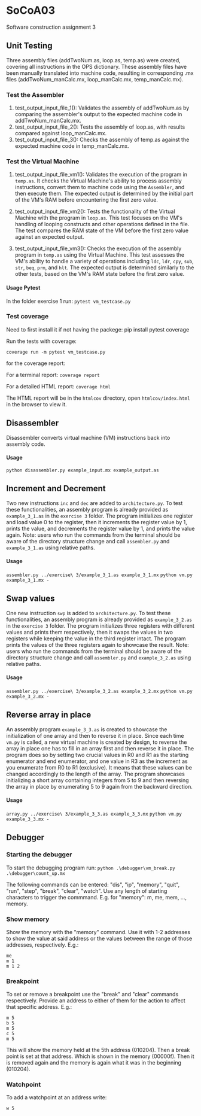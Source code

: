 # SoCoA03
Software construction assignment 3

## Unit Testing 
Three assembly files (addTwoNum.as, loop.as, temp.as) were created, covering all instructions in the OPS dictionary.
These assembly files have been manually translated into machine code, resulting in corresponding .mx files (addTwoNum_manCalc.mx, loop_manCalc.mx, temp_manCalc.mx).

### Test the Assembler 
1. test_output_input_file_1(): Validates the assembly of addTwoNum.as by comparing the assembler's output to the expected machine code in addTwoNum_manCalc.mx.
2. test_output_input_file_2(): Tests the assembly of loop.as, with results compared against loop_manCalc.mx.
3. test_output_input_file_3(): Checks the assembly of temp.as against the expected machine code in temp_manCalc.mx.

### Test the Virtual Machine
1. test_output_input_file_vm1(): Validates the execution of the program in `temp.as`. It checks the Virtual Machine's ability to process assembly instructions, convert them to machine code using the `Assembler`, and then execute them. The expected output is determined by the initial part of the VM's RAM before encountering the first zero value.

2. test_output_input_file_vm2(): Tests the functionality of the Virtual Machine with the program in `loop.as`. This test focuses on the VM's handling of looping constructs and other operations defined in the file. The test compares the RAM state of the VM before the first zero value against an expected output.

3. test_output_input_file_vm3(): Checks the execution of the assembly program in `temp.as` using the Virtual Machine. This test assesses the VM's ability to handle a variety of operations including `ldc`, `ldr`, `cpy`, `sub`, `str`, `beq`, `prm`, and `hlt`. The expected output is determined similarly to the other tests, based on the VM's RAM state before the first zero value.


#### Usage Pytest
In the folder exercise 1 run:
```pytest vm_testcase.py```


### Test coverage

Need to first install it if not having the packege: pip install pytest coverage

Run the tests with coverage: 

```coverage run -m pytest vm_testcase.py```

for the coverage report:

For a terminal report: ```coverage report```
  
For a detailed HTML report: ```coverage html```

The HTML report will be in the `htmlcov` directory, open `htmlcov/index.html` in the browser to view it.

## Disassembler
Disassembler converts virtual machine (VM) instructions back into assembly code.

#### Usage
```python disassembler.py example_input.mx example_output.as``` 

## Increment and Decrement
Two new instructions `inc` and `dec` are added to `architecture.py`. To test these functionalities, an assembly program is already provided as `example_3_1.as` in the `exercise 3` folder. The program initializes one register and load value 0 to the register, then it increments the register value by 1, prints the value, and decrements the register value by 1, and prints the value again. Note: users who run the commands from the terminal should be aware of the directory structure change and call `assembler.py` and `example_3_1.as` using relative paths.

#### Usage
```assembler.py ../exercise\ 3/example_3_1.as example_3_1.mx```
```python vm.py example_3_1.mx -```

## Swap values
One new instruction `swp` is added to `architecture.py`. To test these functionalities, an assembly program is already provided as `example_3_2.as` in the `exercise 3` folder. The program initializes three registers with different values and prints them respectively, then it swaps the values in two registers while keeping the value in the third register intact. The program prints the values of the three registers again to showcase the result. Note: users who run the commands from the terminal should be aware of the directory structure change and call `assembler.py` and `example_3_2.as` using relative paths.

#### Usage
```assembler.py ../exercise\ 3/example_3_2.as example_3_2.mx```
```python vm.py example_3_2.mx -```

## Reverse array in place
An assembly program `example_3_3.as` is created to showcase the initialization of one array and then to reverse it in place. Since each time `vm.py` is called, a new virtual machine is created by design, to reverse the array in place one has to fill in an array first and then reverse it in place. The program does so by setting two crucial values in R0 and R1 as the starting enumerator and end enumerator, and one value in R3 as the increment as you enumerate from R0 to R1 (exclusive). It means that these values can be changed accordingly to the length of the array. The program showcases initializing a short array containing integers from 5 to 9 and then reversing the array in place by enumerating 5 to 9 again from the backward direction.

#### Usage
```array.py ../exercise\ 3/example_3_3.as example_3_3.mx```
```python vm.py example_3_3.mx -```

## Debugger

### Starting the debugger
To start the debugging program run:
```python .\debugger\vm_break.py .\debugger\count_up.mx```

The following commands can be entered:
 "dis", "ip", "memory", "quit", "run", "step", "break", "clear", "watch".
Use any length of starting characters to trigger the commmand. E.g. for "memory":  m, me, mem, ..., memory.
### Show memory
Show the memory with the "memory" command. Use it with 1-2 addresses to show the value at said address or the values between the range of those addresses, respectively. E.g.:

```
me 
m 1 
m 1 2 
```

### Breakpoint

To set or remove a breakpoint use the "break" and "clear" commands respectively. Provide an address to either of them for the action to affect that specific address. E.g.:
```
m 5
b 5 
m 5
c 5
m 5
```
This will show the memory held at the 5th address (010204). Then a break point is set at that address. Which is shown in the memory (00000f). Then it is removed again and the memory is again what it was in the beginning (010204).


### Watchpoint

To add a watchpoint at an address write:

```w 5```
